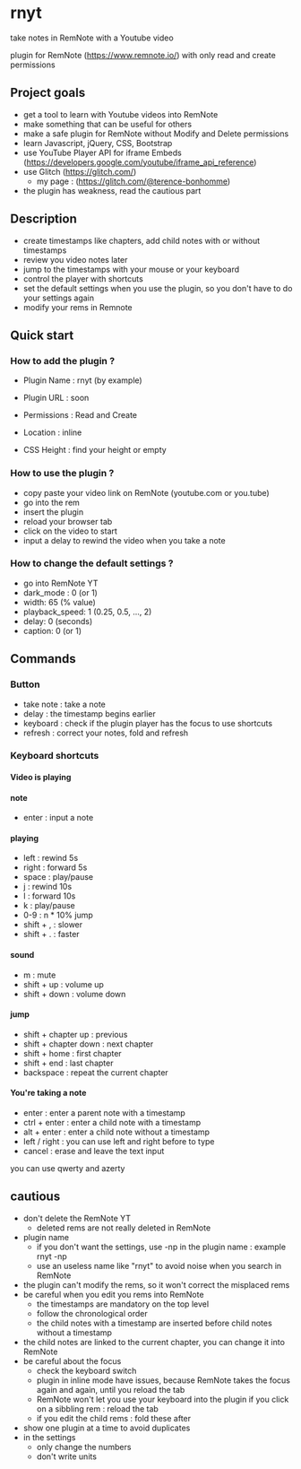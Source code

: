 # rnyt
take notes in RemNote with a Youtube video

plugin for RemNote (https://www.remnote.io/) with only read and create permissions

## Project goals

- get a tool to learn with Youtube videos into RemNote
- make something that can be useful for others
- make a safe plugin for RemNote without Modify and Delete permissions
- learn Javascript, jQuery, CSS, Bootstrap
- use YouTube Player API for iframe Embeds (https://developers.google.com/youtube/iframe_api_reference)
- use Glitch (https://glitch.com/) 
  - my page : (https://glitch.com/@terence-bonhomme)
- the plugin has weakness, read the cautious part

## Description

- create timestamps like chapters, add child notes with or without timestamps
- review you video notes later
- jump to the timestamps with your mouse or your keyboard
- control the player with shortcuts
- set the default settings when you use the plugin, so you don't have to do your settings again
- modify your rems in Remnote

## Quick start

### How to add the plugin ?

- Plugin Name	: rnyt (by example)
- Plugin URL : soon
- Permissions : Read and Create
- Location : inline

- CSS Height : find your height or empty

### How to use the plugin ?

- copy paste your video link on RemNote (youtube.com or you.tube)
- go into the rem
- insert the plugin
- reload your browser tab
- click on the video to start
- input a delay to rewind the video when you take a note

### How to change the default settings ?

- go into RemNote YT
- dark_mode : 0 (or 1)
- width: 65 (% value)
- playback_speed: 1 (0.25, 0.5, ..., 2)
- delay: 0 (seconds)
- caption: 0 (or 1)

## Commands

### Button

 - take note : take a note
 - delay : the timestamp begins earlier
 - keyboard : check if the plugin player has the focus to use shortcuts
 - refresh : correct your notes, fold and refresh

### Keyboard shortcuts

#### Video is playing

#### note
- enter : input a note
#### playing
- left : rewind 5s
- right : forward 5s
- space : play/pause
- j : rewind 10s
- l : forward 10s
- k : play/pause
- 0-9 : n * 10% jump
- shift + , : slower
- shift + . : faster
#### sound
- m : mute
- shift + up : volume up
- shift + down : volume down
#### jump
- shift + chapter up : previous
- shift + chapter down : next chapter
- shift + home : first chapter
- shift + end : last chapter
- backspace : repeat the current chapter

#### You're taking a note

- enter : enter a parent note with a timestamp
- ctrl + enter : enter a child note with a timestamp
- alt + enter : enter a child note without a timestamp
- left / right : you can use left and right before to type
- cancel : erase and leave the text input

you can use qwerty and azerty

## cautious

- don't delete the RemNote YT
  - deleted rems are not really deleted in RemNote
- plugin name
  - if you don't want the settings, use -np in the plugin name : example rnyt -np    
  - use an useless name like "rnyt" to avoid noise when you search in RemNote
- the plugin can't modify the rems, so it won't correct the misplaced rems
- be careful when you edit you rems into RemNote
  - the timestamps are mandatory on the top level
  - follow the chronological order
  - the child notes with a timestamp are inserted before child notes without a timestamp
- the child notes are linked to the current chapter, you can change it into RemNote
- be careful about the focus
  - check the keyboard switch
  - plugin in inline mode have issues, because RemNote takes the focus again and again, until you reload the tab
  - RemNote won't let you use your keyboard into the plugin if you click on a sibbling rem : reload the tab
  - if you edit the child rems : fold these after
- show one plugin at a time to avoid duplicates
- in the settings
  - only change the numbers
  - don't write units
